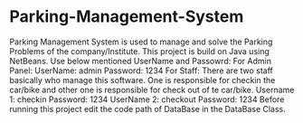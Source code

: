 # Parking-Management-System
Parking Management System is used to manage and solve the Parking Problems of the company/Institute. This project is build on Java using NetBeans.
Use below mentioned UserName and Passowrd:
For Admin Panel:
UserName: admin
Password: 1234
For Staff:
There are two staff basically who manage this software. One is responsible for checkin the car/bike and 
other one is responsible for check out of te car/bike.
Username 1: checkin
Password: 1234
UserName 2: checkout
Password: 1234
Before running this project edit the code path of DataBase in the DataBase Class.
